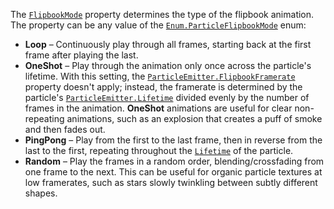 The [`FlipbookMode`](https://create.roblox.com/docs/reference/engine/classes/ParticleEmitter#FlipbookMode) property determines
the type of the flipbook animation. The property can be any value of the
[`Enum.ParticleFlipbookMode`](https://create.roblox.com/docs/reference/engine/enums/ParticleFlipbookMode) enum:

- **Loop** – Continuously play through all frames, starting back at
the first frame after playing the last.
- **OneShot** – Play through the animation only once across the
particle's lifetime. With this setting, the
[`ParticleEmitter.FlipbookFramerate`](https://create.roblox.com/docs/reference/engine/classes/ParticleEmitter#FlipbookFramerate) property doesn't apply;
instead, the framerate is determined by the particle's
[`ParticleEmitter.Lifetime`](https://create.roblox.com/docs/reference/engine/classes/ParticleEmitter#Lifetime) divided evenly by the number of frames
in the animation. **OneShot** animations are useful for clear
non-repeating animations, such as an explosion that creates a puff of
smoke and then fades out.
- **PingPong** – Play from the first to the last frame, then in
reverse from the last to the first, repeating throughout the
[`Lifetime`](https://create.roblox.com/docs/reference/engine/classes/ParticleEmitter#Lifetime) of the particle.
- **Random** – Play the frames in a random order,
blending/crossfading from one frame to the next. This can be useful for
organic particle textures at low framerates, such as stars slowly
twinkling between subtly different shapes.